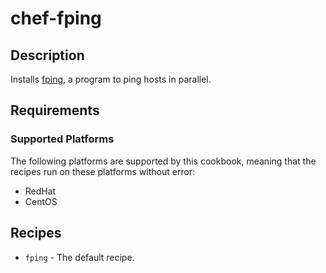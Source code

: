 # chef-fping

## Description

Installs [fping](http://fping.sourceforge.net/), a program to ping hosts in parallel.


## Requirements

### Supported Platforms

The following platforms are supported by this cookbook, meaning that the recipes run on these platforms without error:

* RedHat
* CentOS

## Recipes

* `fping` - The default recipe.
